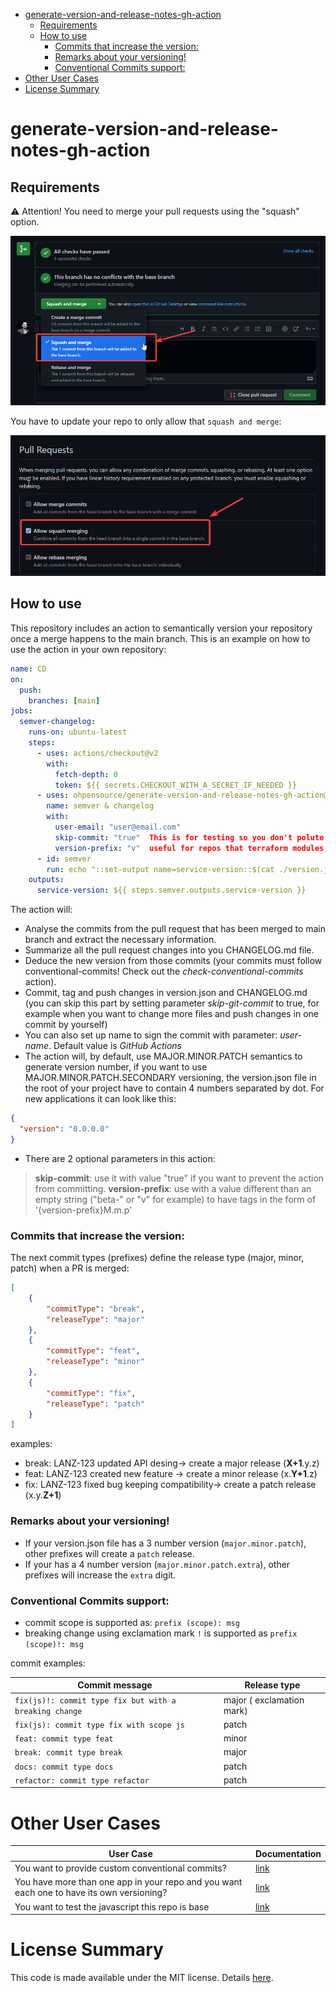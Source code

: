 - [generate-version-and-release-notes-gh-action](#generate-version-and-release-notes-gh-action)
  - [Requirements](#requirements)
  - [How to use](#how-to-use)
    - [Commits that increase the version:](#commits-that-increase-the-version)
    - [Remarks about your versioning!](#remarks-about-your-versioning)
    - [Conventional Commits support:](#conventional-commits-support)
- [Other User Cases](#other-user-cases)
- [License Summary](#license-summary)

# generate-version-and-release-notes-gh-action

## Requirements

:warning: Attention! You need to merge your pull requests using the "squash" option. 

![settings](docs/how_to_merge_prs.png)

You have to update your repo to only allow that `squash and merge`:

![settings](docs/gh_repo_merge_settings.png)

## How to use
This repository includes an action to semantically version your repository once a merge happens to the main branch. This is an example on how to use the action in your own repository:

```yaml
name: CD
on:
  push:
    branches: [main]
jobs:
  semver-changelog:
    runs-on: ubuntu-latest
    steps:
      - uses: actions/checkout@v2
        with:
          fetch-depth: 0
          token: ${{ secrets.CHECKOUT_WITH_A_SECRET_IF_NEEDED }}
      - uses: ohpensource/generate-version-and-release-notes-gh-action@main
        name: semver & changelog
        with:
          user-email: "user@email.com"
          skip-commit: "true"  This is for testing so you don't polute your git history. Default value is false.
          version-prefix: "v"  useful for repos that terraform modules where the versions are like "v0.2.4".
      - id: semver
        run: echo "::set-output name=service-version::$(cat ./version.json | jq -r '.version')"
    outputs:
      service-version: ${{ steps.semver.outputs.service-version }}
```

The action will:

- Analyse the commits from the pull request that has been merged to main branch and extract the necessary information.
- Summarize all the pull request changes into you CHANGELOG.md file.
- Deduce the new version from those commits (your commits must follow conventional-commits! Check out the _check-conventional-commits_ action).
- Commit, tag and push changes in version.json and CHANGELOG.md (you can skip this part by setting parameter _skip-git-commit_ to true, for example when you want to change more files and push changes in one commit by yourself)
- You can also set up name to sign the commit with parameter: _user-name_. Default value is _GitHub Actions_
- The action will, by default, use MAJOR.MINOR.PATCH semantics to generate version number, if you want to use MAJOR.MINOR.PATCH.SECONDARY versioning, the version.json file in the root of your project have to contain 4 numbers separated by dot. For new applications it can look like this:

```json
{
  "version": "0.0.0.0"
}
```

- There are 2 optional parameters in this action:

> **skip-commit**: use it with value "true" if you want to prevent the action from committing.
> **version-prefix**: use with a value different than an empty string ("beta-" or "v" for example) to have tags in the form of '{version-prefix}M.m.p'

### Commits that increase the version:

The next commit types (prefixes) define the release type (major, minor, patch) when a PR is merged:

```json
[
    {
        "commitType": "break",
        "releaseType": "major"
    },
    {
        "commitType": "feat",
        "releaseType": "minor"
    },
    {
        "commitType": "fix",
        "releaseType": "patch"
    }
]
```
examples:

* break: LANZ-123 updated API desing-> create a major release (**X+1**.y.z)
* feat: LANZ-123 created new feature -> create a minor release (x.**Y+1**.z)
* fix: LANZ-123 fixed bug keeping compatibility-> create a patch release (x.y.**Z+1**)

### Remarks about your versioning!

* If your version.json file has a 3 number version (`major.minor.patch`), other prefixes will create a `patch` release.
* If your has a 4 number version (`major.minor.patch.extra`), other prefixes will increase the `extra` digit.

### Conventional Commits support:

* commit scope is supported as: `prefix (scope): msg`
* breaking change using exclamation mark `!` is supported as `prefix (scope)!: msg`

commit examples:

| Commit message                                         | Release type              |
| ------------------------------------------------------ | ------------------------- |
| `fix(js)!: commit type fix but with a breaking change` | major ( exclamation mark) |
| `fix(js): commit type fix with scope js`               | patch                     |
| `feat: commit type feat`                               | minor                     |
| `break: commit type break`                             | major                     |
| `docs: commit type docs`                               | patch                     |
| `refactor: commit type refactor`                       | patch                     |


# Other User Cases

| User Case                                                                                 | Documentation                               |
| ----------------------------------------------------------------------------------------- | ------------------------------------------- |
| You want to provide custom conventional commits?                                          | [link](docs/custom-conventional-commits.md) |
| You have more than one app in your repo and you want each one to have its own versioning? | [link](docs/repo-multiple-apps.md)          |
| You want to test the javascript this repo is base                                         | [link](docs/testing-this-wsl.md)            |

# License Summary

This code is made available under the MIT license. Details [here](LICENSE).
